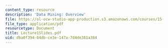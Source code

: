 ```yaml
---
content_type: resource
description: 'Data Mining: Overview'
file: https://ol-ocw-studio-app-production.s3.amazonaws.com/courses/15-062-data-mining-spring-2003/dba0f39404dbce3e147a7d4de381a384_Lecture1Slides.pdf
file_type: application/pdf
resourcetype: Document
title: Lecture1Slides.pdf
uid: dba0f394-04db-ce3e-147a-7d4de381a384
---
```

